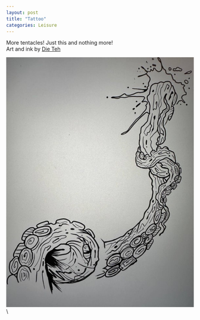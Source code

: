 ```yaml
---
layout: post
title: "Tattoo"
categories: Leisure
---
```


More tentacles! Just this and nothing more!\
Art and ink by [Die Teh](https://www.instagram.com/di.teh.tattoo/)

![Tentacle Tattoo](/assets/pix/Tattoo_Tentacle_3.JPG)\